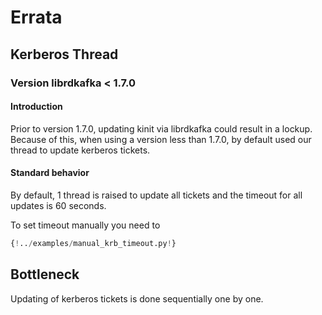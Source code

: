 # Errata
## Kerberos Thread

### Version librdkafka < 1.7.0

#### Introduction

Prior to version 1.7.0, updating kinit via librdkafka could result in a
lockup. Because of this, when using a version less than 1.7.0, by
default used our thread to update kerberos tickets.

#### Standard behavior

By default, 1 thread is raised to update all tickets and the timeout for
all updates is 60 seconds.

To set timeout manually you need to

```python
{!../examples/manual_krb_timeout.py!}
```

## Bottleneck

Updating of kerberos tickets is done sequentially one by one.
